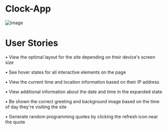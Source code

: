 # Clock-App
 
 
  ![image](https://raw.github.com/TonyBravo-FrontDev/Clock-App/blob/main/img/preview-clock-app.jpg)

# User Stories

  • View the optimal layout for the site depending on their device's screen size
  
  • See hover states for all interactive elements on the page
  
  • View the current time and location information based on their IP address
  
  • View additional information about the date and time in the expanded state
  
  • Be shown the correct greeting and background image based on the time of day they're visiting the site
  
  • Generate random programming quotes by clicking the refresh icon near the quote
